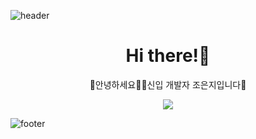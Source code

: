 ![header](https://capsule-render.vercel.app/api?type=waving&color=ADBAE3&height=150&section=header&text=WELCOME!GeunjiGithub&fontColor=4D377B&fontSize=50&animation=fadeIn&fontAlignY=35)

<div align="center">
 <h1> Hi there!👋</h1>
 <p>🌟안녕하세요🙋‍♀️신입 개발자 조은지입니다🌟</p>
  <img src="https://github-readme-stats.vercel.app/api/top-langs/?username=geumji-jo&layout=compact" />
</div>

![footer](https://capsule-render.vercel.app/api?type=waving&color=D0C8E6&height=150&section=footer)
